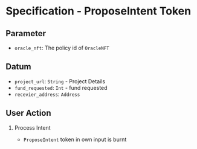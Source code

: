 # Specification - ProposeIntent Token

## Parameter

- `oracle_nft`: The policy id of `OracleNFT`

## Datum

- `project_url`: `String` - Project Details
- `fund_requested`: `Int` - fund requested
- `recevier_address`: `Address`

## User Action

1. Process Intent

   - `ProposeIntent` token in own input is burnt
